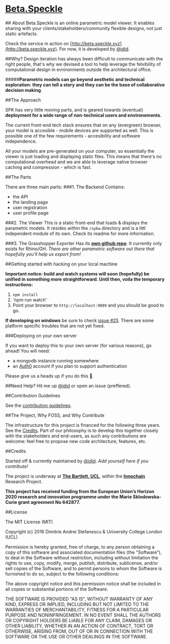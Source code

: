 # [Beta.Speckle](http://beta.speckle.xyz)

## About 
Beta.Speckle is an online parametric model viewer. It enables sharing with your clients/stakeholders/community flexible designs, not just static artefacts. 

Check the service in action on [http://beta.speckle.xyz](http://beta.speckle.xyz). For now, it is developed by [@idid](http://twitter.com/idid).

##Why? 
Design iteration has always been difficult to communicate with the right people, that's why we devised a tool to help leverage the felxibility of computational design in evnironments outside the architectural office. 

#####**Parametric models can go beyond aesthetic and technical exploration: they can tell a story and they can be the base of collaborative decision making**.

##The Approach

SPK has very little moving parts, and is geared towards (eventual) **deployment for a wide range of non-technical users and environements**. 

The current front-end tech stack ensures that on any (evergreen) browser, your model is accesible - mobile devices are supported as well. This is possible one of the few requirements - accesibility and software independence. 

All your models are pre-generated on your computer, so essentially the viewer is just loading and displaying static files. This means that there's no computational overhead and we are able to leverage native browser caching and compression - which is fast.

##The Parts

There are three main parts: 
###1. The Backend
Contains: 
- the API
- the landing page
- user registration
- user profile page

###2. The Viewer
This is a static front-end that loads & displays the parametric models. It resides within the `/spkw` directory and is a littl independent module of its own. Check its readme for more information.

###3. The Grasshopper Exporter
Has its **[own github repo](https://github.com/didimitrie/speckle.exporter)**. It currently only exists for Rhino/GH.
*There are other parametric software out there that hopefully you'll help us export from!*

##Getting started with hacking on your local machine

**Important notice: build and watch systems will soon (hopefully) be unified in something more straightforward. Until then, voila the temporary instructions:**

1. `npm install`
2. 'npm run watch'
3. Point your browser to `http://localhost:9009` and you should be good to go. 

**If developing on windows** be sure to check [issue #25](https://github.com/didimitrie/future.speckle/issues/25). There are some platform specific troubles that are not yet fixed.

###Deploying on your own server

If you want to deploy this to your own server (for various reasons), go ahead! You will need: 
- a mongodb instance running somewhere 
- an [Auth0](auth0.com/) account if you plan to support authentication

Please give us a heads up if you do this :bow:.

##Need Help?
Hit me up [@idid](http://twitter.com/idid) or open an issue (preffered). 

##Contribution Guidelines

See the [contribution guidelines](./contributing.md).

##The Project, Why FOSS, and Why Contribute

The infrastructure for this project is financed for the following three years. See the [Credits](https://github.com/didimitrie/future.speckle#credits). Part of our philosophy is to develop this together closely with the stakeholders and end-users, as such any contributions are welcome: feel free to propose new code architecture, features, etc.

##Credits

Started off & currently maintained by [@idid](http://twitter.com/idid/). *Add yourself here if you contribute!*

The project is underway at **[The Bartlett, UCL](http://www.bartlett.ucl.ac.uk/)**, within the **[Innochain](http://innochain.net/)** Research Project.

**This project has received funding from the European Union’s Horizon 2020 research and innovation programme under the Marie Sklodowska-Curie grant agreement No 642877.**

##License

The MIT License (MIT)

Copyright (c) 2016 Dimitrie Andrei Stefanescu & University College London (UCL)

Permission is hereby granted, free of charge, to any person obtaining a copy
of this software and associated documentation files (the "Software"), to deal
in the Software without restriction, including without limitation the rights
to use, copy, modify, merge, publish, distribute, sublicense, and/or sell
copies of the Software, and to permit persons to whom the Software is
furnished to do so, subject to the following conditions:

The above copyright notice and this permission notice shall be included in all
copies or substantial portions of the Software.

THE SOFTWARE IS PROVIDED "AS IS", WITHOUT WARRANTY OF ANY KIND, EXPRESS OR
IMPLIED, INCLUDING BUT NOT LIMITED TO THE WARRANTIES OF MERCHANTABILITY,
FITNESS FOR A PARTICULAR PURPOSE AND NONINFRINGEMENT. IN NO EVENT SHALL THE
AUTHORS OR COPYRIGHT HOLDERS BE LIABLE FOR ANY CLAIM, DAMAGES OR OTHER
LIABILITY, WHETHER IN AN ACTION OF CONTRACT, TORT OR OTHERWISE, ARISING FROM,
OUT OF OR IN CONNECTION WITH THE SOFTWARE OR THE USE OR OTHER DEALINGS IN THE
SOFTWARE.
